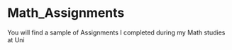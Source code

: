 # Math_Assignments

You will find a sample of Assignments I completed during my Math studies at Uni

